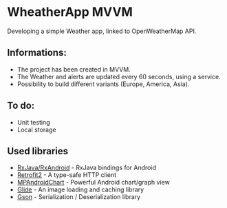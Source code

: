 # WheatherApp MVVM
Developing a simple Weather app, linked to OpenWeatherMap API.


## Informations:

* The project has been created in MVVM.
* The Weather and alerts are updated every 60 seconds, using a service.
* Possibility to build different variants (Europe, America, Asia).


## To do:
* Unit testing
* Local storage


## Used libraries

* [RxJava/RxAndroid](https://github.com/ReactiveX/RxAndroid) - RxJava bindings for Android
* [Retrofit2](https://github.com/square/retrofit) - A type-safe HTTP client
* [MPAndroidChart](https://github.com/PhilJay/MPAndroidChart) - Powerful Android chart/graph view
* [Glide](https://github.com/bumptech/glide) - An image loading and caching library
* [Gson](https://github.com/google/gson) - Serialization / Deserialization library